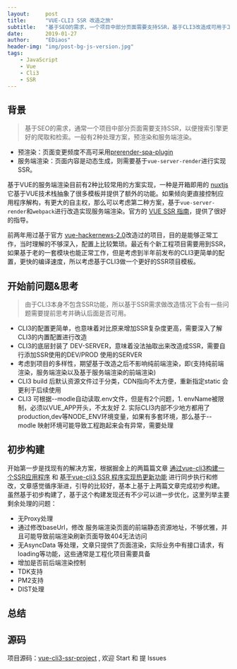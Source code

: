 ```yaml
---
layout:     post
title:      "VUE-CLI3 SSR 改造之旅"
subtitle:   "基于SEO的需求，一个项目中部分页面需要支持SSR，基于CLI3改造成可用于工程的SERVER-RENDER项目"
date:       2019-01-27
author:     "EDiaos"
header-img: "img/post-bg-js-version.jpg"
tags:
    - JavaScript
    - Vue
    - Cli3
    - SSR
---
```


## 背景

> 基于SEO的需求，通常一个项目中部分页面需要支持SSR，以便搜索引擎更好的爬取和检索。一般有2种处理方案，预渲染和服务端渲染。

- 预渲染：页面变更频度不高可采用[prerender-spa-plugin](https://github.com/chrisvfritz/prerender-spa-plugin)
- 服务端渲染：页面内容是动态生成，则需要基于`vue-server-render`进行实现SSR。

基于VUE的服务端渲染目前有2种比较常用的方案实现，一种是开箱即用的 [nuxtjs](https://nuxtjs.org/) 它基于VUE技术栈抽象了很多模板并提供了额外的功能。如果倾向更直接控制应用程序解构，有更大的自主权，那么可以考虑第二种方案，基于`vue-server-render`和`webpack`进行改造实现服务端渲染。官方的 [VUE SSR 指南](https://ssr.vuejs.org/)，提供了很好的指导。

前两年用过基于官方 [vue-hackernews-2.0](https://github.com/vuejs/vue-hackernews-2.0)改造过的项目，目的是能够正常工作，当时理解的不够深入，配置上比较繁琐。最近有个新工程项目需要用到SSR，如果基于老的一套模块也能正常工作，但是考虑到半年前发布的CLI3更简单的配置，更快的编译速度，所以考虑基于CLI3做一个更好的SSR项目模板。

## 开始前问题&思考

> 由于CLI3本身不包含SSR功能，所以基于SSR需求做改造情况下会有一些问题需要提前思考并确认后面是否可用。

- CLI3的配置更简单，也意味着对比原来增加SSR复杂度更高，需要深入了解CLI3的内置配置进行改造
- CLI3的底层封装了 DEV-SERVER，意味着没法抽取出来改造成SSR，需要自行添加SSR使用的DEV/PROD 使用的SERVER
- 考虑到项目的多样性，期望基于改造之后不影响纯前端渲染，即(支持纯前端渲染，服务端渲染以及基于服务端渲染的前端渲染)
- CLI3 build 后默认资源文件过于分类，CDN指向不太方便，重新指定static 会更利于后续使用
- CLI3 可根据--modle自动读取.env文件，但是有2个问题，1. envName被限制，必须以VUE_APP开头，不太友好   2. 实际CLI3内部不少地方都用了production,dev等NODE_ENV环境变量，如果有多套环境，那么基于--modle 映射环境可能导致工程跑起来会有异常，需要处理


## 初步构建

开始第一步是找现有的解决方案，根据掘金上的两篇篇文章 [通过vue-cli3构建一个SSR应用程序](https://juejin.im/post/5b98e5875188255c8320f88a) 和 [基于vue-cli3 SSR 程序实现热更新功能](https://juejin.im/post/5bc4321b6fb9a05d1e0e824b) 进行同步执行和修改，文章感觉循序渐进，引导的比较好，基本上基于上两篇文章完成初步构建。
虽然基于初步构建了，基于这个构建发现还有不少可以进一步优化，这里列举主要剩余处理的问题：

- 无Proxy处理
- 通过修改baseUrl，修改 服务端渲染页面的前端静态资源地址，不够优雅，并且可能导致前端渲染刷新页面导致404无法访问
- 无AsyncData 等处理，文章只提供了页面渲染，实际业务中有接口请求，有loading等功能，这些通常是工程化项目需要具备
- 增加是否前后端渲染控制
- TDK支持
- PM2支持
- DIST处理


## 总结

## 源码

项目源码：[vue-cli3-ssr-project](https://github.com/EDiaos/vue-cli3-ssr-project) , 欢迎 Start 和 提 Issues






